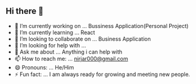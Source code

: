 ## Hi there 👋

<!--
**nirjar1012/nirjar1012** is a ✨ _special_ ✨ repository because its `README.md` (this file) appears on your GitHub profile.

Here are some ideas to get you started:

- 🔭 I’m currently working on ... Bussiness Application(Personal Project)
- 🌱 I’m currently learning ... React
- 👯 I’m looking to collaborate on ... Business Application
- 🤔 I’m looking for help with ... developing a LLM
- 💬 Ask me about ... Anything i can help with
- 📫 How to reach me: ... nirjar000@gmail.com
- 😄 Pronouns: ... He/Him
- ⚡ Fun fact: ...
-->
- 🔭 I’m currently working on ... Bussiness Application(Personal Project)
- 🌱 I’m currently learning ... React
- 👯 I’m looking to collaborate on ... Business Application
- 🤔 I’m looking for help with ...
- 💬 Ask me about ... Anything i can help with
- 📫 How to reach me: ... nirjar000@gmail.com
- 😄 Pronouns: ... He/Him
- ⚡ Fun fact: ... I am always ready for growing and meeting new people.
